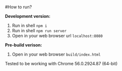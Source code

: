 #How to run?

**Development version:**
1. Run in shell ```npm i```
2. Run in shell ```npm run server```
3. Open in your web browser url ```localhost:8080```

**Pre-build verison:**
1. Open in your web browser ```build/index.html```

Tested to be working with Chrome 56.0.2924.87 (64-bit)